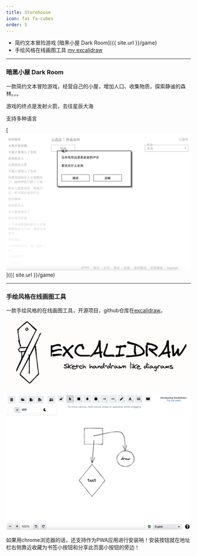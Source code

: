 ```yaml
---
title: Storehouse
icon: fas fa-cubes
order: 5
---
```



- 简约文本冒险游戏 [暗黑小屋 Dark Room]({{ site.url }}/game)
- 手绘风格在线画图工具 [my excalidraw](https://draw.hxysayhi.com)

---
### 暗黑小屋 Dark Room

一款简约文本冒险游戏，经营自己的小屋，增加人口、收集物质，探索静谧的森林。。。

游戏的终点是发射火箭，去往星辰大海

支持多种语言

[![dark room](/pic/storehouse/darkroom.png)]({{ site.url }}/game)

---
### 手绘风格在线画图工具
一款手绘风格的在线画图工具，开源项目，github仓库在[excalidraw](https://github.com/excalidraw/excalidraw)。

[![excalidraw](/pic/storehouse/excalidraw.png)](https://draw.hxysayhi.com)

[![excalidraw](/pic/storehouse/excalidraw-show.png)](https://draw.hxysayhi.com)

如果用chrome浏览器的话，还支持作为PWA应用进行安装呐！安装按钮就在地址栏右侧靠近收藏为书签小按钮和分享此页面小按钮的旁边！

